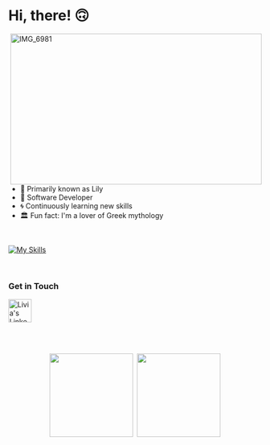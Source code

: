 # Hi, there! 🙃

<img src="https://github.com/user-attachments/assets/602a72ba-da6a-4369-8ef8-1e30f25f9759" alt="IMG_6981" align="right" width=500 height=300/>

- 🩷 Primarily known as Lily
- 🐛 Software Developer
- 🌀 Continuously learning new skills
- 🏛️ Fun fact: I'm a lover of Greek mythology

<br>

[![My Skills](https://skillicons.dev/icons?i=docker,fastapi,flask,postgresql,postman,python&perline=3)](https://skillicons.dev)

<br>

### Get in Touch
<a href="https://www.linkedin.com/in/liviadfsilva" target="_blank"><img alt="Livia's LinkedIn" width="46px" src="https://github.com/user-attachments/assets/b072af60-d4c9-4253-b77d-7557bba9ea08"/></a>

<br>
<br>
<p align="center">
<img height="166em" src="https://github-readme-stats.vercel.app/api?username=liviadfsilva&custom_title=GitHub%20Stats&rank_icon=github&show_icons=true&count_private=true&hide=issues&title_color=FEBBCC&icon_color=FFF5F0&text_color=9198a1&bg_color=0d1117"/>&nbsp;
    <img height="166em" src="https://github-readme-stats.vercel.app/api/top-langs/?username=liviadfsilva&hide=css&layout=compact&langs_count=6&count_private=true&title_color=FEBBCC&icon_color=4682B4&text_color=9198a1&bg_color=0d1117"/>
</p>
<!---
liviadfsilva/liviadfsilva is a ✨ special ✨ repository because its `README.md` (this file) appears on your GitHub profile.
You can click the Preview link to take a look at your changes.
--->
